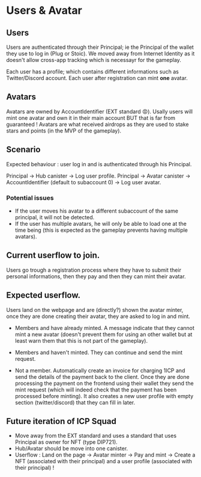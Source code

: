 # Users & Avatar

## Users

Users are authenticated through their Principal; ie the Principal of the wallet they use to log in (Plug or Stoic).
We moved away from Internet Identity as it doesn't allow cross-app tracking which is necessayr for the gameplay.

Each user has a profile; which contains different informations such as Twitter/Discord account.
Each user after registration can mint **one** avatar.

## Avatars

Avatars are owned by AccountIdentifier (EXT standard 😡).
Usally users will mint one avatar and own it in their main account BUT that is far from guaranteed !
Avatars are what received airdrops as they are used to stake stars and points (in the MVP of the gameplay).

## Scenario

Expected behaviour : user log in and is authenticated through his Principal.

Principal -> Hub canister -> Log user profile.
Principal -> Avatar canister -> AccountIdentifier (default to subaccount 0) -> Log user avatar.

### Potential issues

- If the user moves his avatar to a different subaccount of the same principal, it will not be detected.
- If the user has multiple avatars, he will only be able to load one at the time being (this is expected as the gameplay prevents having multiple avatars).

## Current userflow to join.

Users go trough a registration process where they have to submit their personal informations, then they pay and then they can mint their avatar.

## Expected userflow.

Users land on the webpage and are (directly?) shown the avatar minter, once they are done creating their avatar, they are asked to log in and mint.

- Members and have already minted. A message indicate that they cannot mint a new avatar (doesn't prevent them for using an other wallet but at least warn them that this is not part of the gameplay).

- Members and haven't minted. They can continue and send the mint request.

- Not a member. Automatically create an invoice for charging 1ICP and send the details of the payment back to the client.
  Once they are done processing the payment on the frontend using their wallet they send the mint request (which will indeed check that the payment has been processed before minting). It also creates a new user profile with empty section (twitter/discord) that they can fill in later.

## Future iteration of ICP Squad

- Move away from the EXT standard and uses a standard that uses Principal as owner for NFT (type DIP721).
- Hub/Avatar should be move into one canister.
- Userflow : Land on the page -> Avatar minter -> Pay and mint -> Create a NFT (associated with their principal) and a user profile (associated with their principal) !
